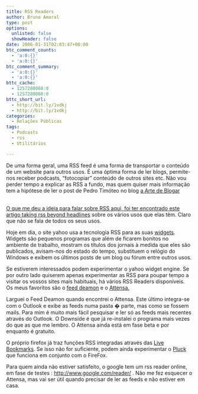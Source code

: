 ```yaml
---
title: RSS Readers
author: Bruno Amaral
type: post
options:
  unlisted: false
  showHeader: false
date: 2006-01-31T02:03:47+00:00
btc_comment_counts:
  - 'a:0:{}'
  - 'a:0:{}'
btc_comment_summary:
  - 'a:0:{}'
  - 'a:0:{}'
bttc_cache:
  - 1257280068:0
  - 1257280068:0
bttc_short_url:
  - http://bit.ly/1vdkj
  - http://bit.ly/1vdkj
categories:
  - Relações Públicas
tags:
  - Podcasts
  - rss
  - Utilitários

---
```

<p class="MsoNormal">
  De uma forma geral, uma RSS feed é uma forma de transportar o conteúdo de um website para outros usos. É uma óptima forma de ler blogs, permite-nos receber podcasts, “fotocopiar” conteúdo de outros sites etc. Não vou perder tempo a explicar as RSS a fundo, mas quem quiser mais informação tem a hipótese de ler o post de Pedro Timóteo no blog <a href="http://blogar.dehumanizer.com/2006/01/20/a-arte-de-blogar-15-feeds-rss-atom/">a Arte de Blogar</a>
</p>

<p class="MsoNormal">
  <a href="http://blogar.dehumanizer.com/2006/01/20/a-arte-de-blogar-15-feeds-rss-atom/" /><br /> O que me deu a ideia para falar sobre RSS aqui, foi ter encontrado este artigo <a href="http://www.basement.org/archives/2006/01/taking_rss_beyond_headlines_pa.html">taking rss beyond headlines</a> sobre os vários usos que elas têm. Claro que não se fala de todos os seus usos.
</p>

<p class="MsoNormal">
  Hoje em dia, o site yahoo usa a tecnologia RSS para as suas <a href="http://widgets.yahoo.com/">widgets</a>. Widgets são pequenos programas que além de ficarem bonitos no ambiente de trabalho, mostram os títulos dos jornais à medida que eles são publicados, avisam-nos do estado do tempo, substituem o relógio do Windows e exibem os últimos posts de um blog ou fórum entre outros usos.
</p>

<p class="MsoNormal">
  Se estiverem interessados podem experimentar o yahoo widget engine. Se por outro lado quiserem apenas experimentar as RSS para poupar tempo a visitar os vossos sites mais habituais, há vários RSS Readers disponíveis. Os meus favoritos são o <a href="http://www.bradsoft.com/feeddemon/">feed deamon</a> e o <a href="http://www.atttensa.com">Attensa.</a>
</p>

<p class="MsoNormal">
  Larguei o Feed Deamon quando encontrei o Attensa. Este último integra-se com o Outlook e exibe as feeds numa pasta � parte, mas como se fossem mails. Para mim é muito mais fácil pesquisar e ler só as feeds mais recentes através do Outlook. O Downside é que já re-instalei o programa mais vezes do que as que me lembro. O Attensa ainda está em fase beta e por enquanto é gratuito.
</p>

<p class="MsoNormal">
  O próprio firefox já traz funções RSS integradas através das <a href="http://mozilla.gunnars.net/firefox_bookmarks_tutorial.html">Live Bookmarks</a>. Se isso não for suficiente, podem ainda experimentar o <a href="http://www.pluck.com">Pluck</a> que funciona em conjunto com o FireFox.
</p>

<p class="MsoNormal">
  Para quem ainda não estiver satisfeito, o google tem um rss reader online, em fase de testes : <a href="http://www.google.com/reader/">http://www.google.com/reader/</a> . Não me fez esquecer o Attensa, mas vai ser útil quando precisar de ler as feeds e não estiver em casa.
</p>